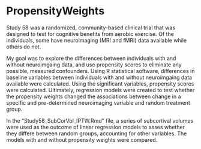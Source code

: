 # PropensityWeights
Study 58 was a randomized, community-based clinical trial that was designed to test for cognitive benefits from aerobic exercise. 
Of the individuals, some have neuroimaging (MRI and fMRI) data available while others do not. 

My goal was to explore the differences between individuals with and without neuroimgaing data, and use propensity scores to 
eliminate any possible, measured confounders. Using R statistical software, differences in baseline variables between individuals 
with and without neuroimgaing data available were calculated. Using the significant variables, propensity scores were calculated. 
Ultimately, regression models were created to test whether the propensity weights changed the associations between change in 
a specific and pre-determined neuroimaging variable and random treatment group.

In the "Study58_SubCorVol_IPTW.Rmd" file, a series of subcortival volumes were used as the outcome of linear regression models to asses whether they differe between random groups, accounting for other variables. The models with and without propensity weights were compared.
